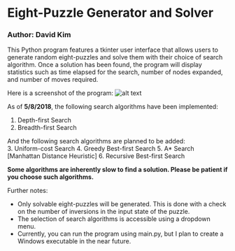 # Eight-Puzzle Generator and Solver
### Author: David Kim

This Python program features a tkinter user interface that allows users to generate random eight-puzzles and solve them with their choice of search algorithm. Once a solution has been found, the program will display statistics such as time elapsed for the search, number of nodes expanded, and number of moves required.

Here is a screenshot of the program:
![alt text](https://github.com/sdkavid/eightPuzzleSearch/src/img/screenshot.png "Screenshot")

As of **5/8/2018**, the following search algorithms have been implemented:  
1. Depth-first Search
2. Breadth-first Search

And the following search algorithms are planned to be added:  
3. Uniform-cost Search
4. Greedy Best-first Search
5. A* Search [Manhattan Distance Heuristic]
6. Recursive Best-first Search

**Some algorithms are inherently slow to find a solution. Please be patient if you choose such algorithms.**

Further notes:  
  * Only solvable eight-puzzles will be generated. This is done with a check on the number of inversions in the input state of the puzzle.
  * The selection of search algorithms is accessible using a dropdown menu.
  * Currently, you can run the program using main.py, but I plan to create a Windows executable in the near future.